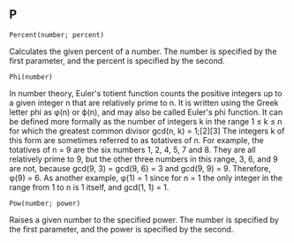 P
---
```
Percent(number; percent)
```

Calculates the given percent of a number. The number is specified by the first parameter, and the percent is specified by the second.

```
Phi(number)
```
In number theory, Euler's totient function counts the positive integers up to a given integer n that are relatively prime to n. It is written using the Greek letter phi as φ(n) or ϕ(n), and may also be called Euler's phi function. It can be defined more formally as the number of integers k in the range 1 ≤ k ≤ n for which the greatest common divisor gcd(n, k) = 1;[2][3] The integers k of this form are sometimes referred to as totatives of n. For example, the totatives of n = 9 are the six numbers 1, 2, 4, 5, 7 and 8. They are all relatively prime to 9, but the other three numbers in this range, 3, 6, and 9 are not, because gcd(9, 3) = gcd(9, 6) = 3 and gcd(9, 9) = 9. Therefore, φ(9) = 6. As another example, φ(1) = 1 since for n = 1 the only integer in the range from 1 to n is 1 itself, and gcd(1, 1) = 1.

```
Pow(number; power)
```

Raises a given number to the specified power. The number is specified by the first parameter, and the power is specified by the second.
